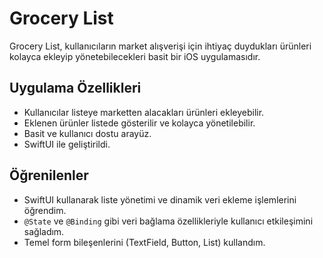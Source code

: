 # Grocery List

Grocery List, kullanıcıların market alışverişi için ihtiyaç duydukları ürünleri kolayca ekleyip yönetebilecekleri basit bir iOS uygulamasıdır.

## Uygulama Özellikleri

- Kullanıcılar listeye marketten alacakları ürünleri ekleyebilir.  
- Eklenen ürünler listede gösterilir ve kolayca yönetilebilir.  
- Basit ve kullanıcı dostu arayüz.  
- SwiftUI ile geliştirildi.

## Öğrenilenler

- SwiftUI kullanarak liste yönetimi ve dinamik veri ekleme işlemlerini öğrendim.  
- `@State` ve `@Binding` gibi veri bağlama özellikleriyle kullanıcı etkileşimini sağladım.  
- Temel form bileşenlerini (TextField, Button, List) kullandım.
